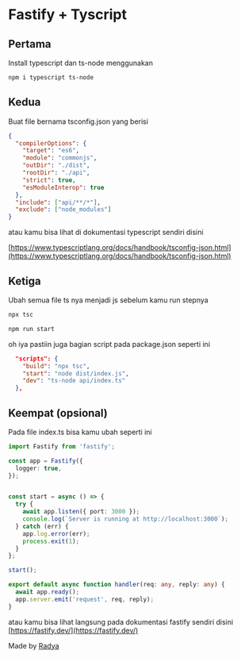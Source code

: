 # Fastify + Tyscript

## Pertama
Install typescript dan ts-node menggunakan

```bash
npm i typescript ts-node
```

## Kedua
Buat file bernama tsconfig.json yang berisi

```json
{
  "compilerOptions": {
    "target": "es6",
    "module": "commonjs",
    "outDir": "./dist",
    "rootDir": "./api",
    "strict": true,
    "esModuleInterop": true
  },
  "include": ["api/**/*"],
  "exclude": ["node_modules"]
}
```

atau kamu bisa lihat di dokumentasi typescript sendiri disini

[https://www.typescriptlang.org/docs/handbook/tsconfig-json.html](https://www.typescriptlang.org/docs/handbook/tsconfig-json.html)

## Ketiga
Ubah semua file ts nya menjadi js sebelum kamu run stepnya

```bash
npx tsc

npm run start
```

oh iya pastiin juga bagian script pada package.json seperti ini 

```json
  "scripts": {
    "build": "npx tsc",
    "start": "node dist/index.js",
    "dev": "ts-node api/index.ts"
  },
```
## Keempat (opsional)
Pada file index.ts bisa kamu ubah seperti ini

```typescript
import Fastify from 'fastify';

const app = Fastify({
  logger: true,
});


const start = async () => {
  try {
    await app.listen({ port: 3000 });
    console.log(`Server is running at http://localhost:3000`);
  } catch (err) {
    app.log.error(err);
    process.exit(1);
  }
};

start();

export default async function handler(req: any, reply: any) {
  await app.ready();
  app.server.emit('request', req, reply);
}
```

atau kamu bisa lihat langsung pada dokumentasi fastify sendiri disini
[https://fastify.dev/](https://fastify.dev/)

Made by [Radya](https://radya.fun)

